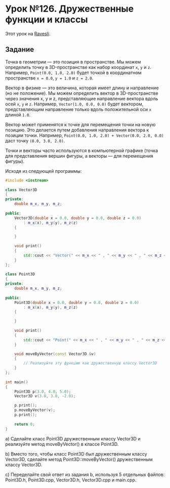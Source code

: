 # Урок №126. Дружественные функции и классы

Этот урок на [Ravesli](https://ravesli.com/urok-126-druzhestvennye-funktsii-i-klassy/).

## Задание

Точка в геометрии — это позиция в пространстве. Мы можем определить точку в 3D-пространстве как набор координат `x`, `y` и `z`. Например, `Point(0.0, 1.0, 2.0)` будет точкой в ​​координатном пространстве `x = 0.0`, `y = 1.0` и `z = 2.0`.

Вектор в физике — это величина, которая имеет длину и направление (но не положение). Мы можем определить вектор в 3D-пространстве через значения x, y и z, представляющие направление вектора вдоль осей `x`, `y` и `z`. Например, `Vector(1.0, 0.0, 0.0)` будет вектором, представляющим направление только вдоль положительной оси `x` длиной `1.0`.

Вектор может применятся к точке для перемещения точки на новую позицию. Это делается путем добавления направления вектора к позиции точки. Например, `Point(0.0, 1.0, 2.0) + Vector(0.0, 2.0, 0.0)` даст точку `(0.0, 3.0, 2.0)`.

Точки и векторы часто используются в компьютерной графике (точка для представления вершин фигуры, а векторы — для перемещения фигуры).

Исходя из следующей программы:

```c++
#include <iostream>
 
class Vector3D
{
private:
    double m_x, m_y, m_z;
 
public:
    Vector3D(double x = 0.0, double y = 0.0, double z = 0.0)
        : m_x(x), m_y(y), m_z(z)
    {

    }
 
    void print()
    {
        std::cout << "Vector(" << m_x << " , " << m_y << " , " << m_z << ")\n";
    }
};
 
class Point3D
{
private:
    double m_x, m_y, m_z;
 
public:
    Point3D(double x = 0.0, double y = 0.0, double z = 0.0)
        : m_x(x), m_y(y), m_z(z)
    {

    }
 
    void print()
    {
        std::cout << "Point(" << m_x << " , " << m_y << " , " << m_z << ")\n";
    }

    void moveByVector(const Vector3D &v)
    {
        // Реализуйте эту функцию как дружественную классу Vector3D
    }
};
 
int main()
{
    Point3D p(3.0, 4.0, 5.0);
    Vector3D v(3.0, 3.0, -2.0);

    p.print();
    p.moveByVector(v);
    p.print();
 
    return 0;
}
```

a) Сделайте класс Point3D дружественным классу Vector3D и реализуйте метод moveByVector() в классе Point3D.

b) Вместо того, чтобы класс Point3D был дружественным классу Vector3D, сделайте метод Point3D::moveByVector() дружественным классу Vector3D.

c) Переделайте свой ответ из задания b, используя 5 отдельных файлов: Point3D.h, Point3D.cpp, Vector3D.h, Vector3D.cpp и main.cpp.